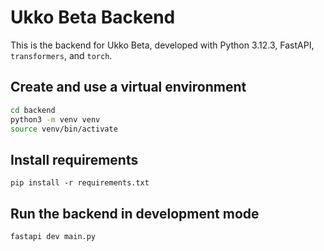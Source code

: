# Ukko Beta Backend
This is the backend for Ukko Beta, developed with Python 3.12.3, FastAPI, `transformers`, and `torch`.

## Create and use a virtual environment
```bash
cd backend
python3 -m venv venv
source venv/bin/activate
```
## Install requirements
```
pip install -r requirements.txt
```
## Run the backend in development mode
```
fastapi dev main.py
```


